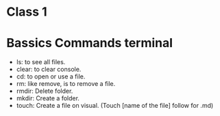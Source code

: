 # Class 1
# Bassics Commands terminal 
- ls: to see all files. 
- clear: to clear console.
- cd: to open or use a file. 
- rm: like remove, is to remove a file. 
- rmdir: Delete folder. 
- mkdir: Create a folder. 
- touch: Create a file on visual. (Touch [name of the file] follow for .md)

